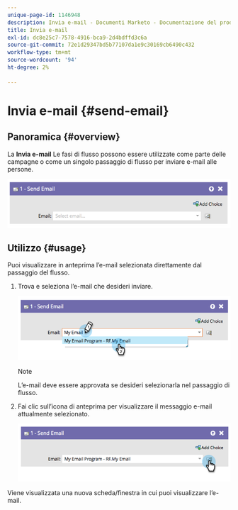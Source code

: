 ```yaml
---
unique-page-id: 1146948
description: Invia e-mail - Documenti Marketo - Documentazione del prodotto
title: Invia e-mail
exl-id: dc8e25c7-7578-4916-bca9-2d4bdffd3c6a
source-git-commit: 72e1d29347bd5b77107da1e9c30169cb6490c432
workflow-type: tm+mt
source-wordcount: '94'
ht-degree: 2%

---
```


# Invia e-mail {#send-email}

## Panoramica {#overview}

La **Invia e-mail** Le fasi di flusso possono essere utilizzate come parte delle campagne o come un singolo passaggio di flusso per inviare e-mail alle persone.

![](assets/image2014-9-22-10-3a8-3a11.png)

## Utilizzo {#usage}

Puoi visualizzare in anteprima l’e-mail selezionata direttamente dal passaggio del flusso.

1. Trova e seleziona l’e-mail che desideri inviare.

   ![](assets/image2014-9-22-10-3a8-3a15.png)

   >[!NOTE]
   >
   >L’e-mail deve essere approvata se desideri selezionarla nel passaggio di flusso.

1. Fai clic sull’icona di anteprima per visualizzare il messaggio e-mail attualmente selezionato.

   ![](assets/image2014-9-22-10-3a8-3a22.png)

Viene visualizzata una nuova scheda/finestra in cui puoi visualizzare l’e-mail.
